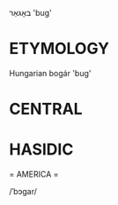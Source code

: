 באָגאַר
'bug'

ETYMOLOGY
===========
Hungarian bogár 'bug'

CENTRAL
========

HASIDIC
=======
= AMERICA = 

/ˈbɔgar/